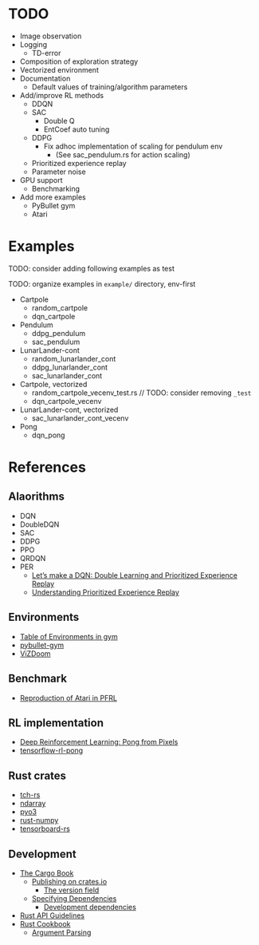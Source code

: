 # TODO

* Image observation
* Logging
  * TD-error
* Composition of exploration strategy
* Vectorized environment
* Documentation
  * Default values of training/algorithm parameters
* Add/improve RL methods
  * DDQN
  * SAC
    * Double Q
    * EntCoef auto tuning
  * DDPG
    * Fix adhoc implementation of scaling for pendulum env
      * (See sac_pendulum.rs for action scaling)
  * Prioritized experience replay
  * Parameter noise
* GPU support
  * Benchmarking
* Add more examples
  * PyBullet gym
  * Atari

# Examples

TODO: consider adding following examples as test

TODO: organize examples in `example/` directory, env-first

* Cartpole
  * random_cartpole
  * dqn_cartpole
* Pendulum
  * ddpg_pendulum
  * sac_pendulum
* LunarLander-cont
  * random_lunarlander_cont
  * ddpg_lunarlander_cont
  * sac_lunarlander_cont
* Cartpole, vectorized
  * random_cartpole_vecenv_test.rs // TODO: consider removing `_test`
  * dqn_cartpole_vecenv
* LunarLander-cont, vectorized
  * sac_lunarlander_cont_vecenv
* Pong
  * dqn_pong

# References

## Alaorithms

* DQN
* DoubleDQN
* SAC
* DDPG
* PPO
* QRDQN
* PER
  * [Let’s make a DQN: Double Learning and Prioritized Experience Replay](https://jaromiru.com/2016/11/07/lets-make-a-dqn-double-learning-and-prioritized-experience-replay/)
  * [Understanding Prioritized Experience Replay](https://danieltakeshi.github.io/2019/07/14/per/)

## Environments

* [Table of Environments in gym](https://github.com/openai/gym/wiki/Table-of-environments)
* [pybullet-gym](https://github.com/benelot/pybullet-gym)
* [ViZDoom](https://github.com/mwydmuch/ViZDoom)

## Benchmark

* [Reproduction of Atari in PFRL](https://github.com/pfnet/pfrl/tree/master/examples/atari/reproduction/dqn)

## RL implementation

* [Deep Reinforcement Learning: Pong from Pixels](http://karpathy.github.io/2016/05/31/rl/)
* [tensorflow-rl-pong](https://github.com/mrahtz/tensorflow-rl-pong)

## Rust crates

* [tch-rs](https://crates.io/crates/tch)
* [ndarray](https://crates.io/crates/ndarray)
* [pyo3](https://crates.io/crates/pyo3)
* [rust-numpy](https://crates.io/crates/numpy)
* [tensorboard-rs](https://crates.io/crates/tensorboard-rs)

## Development

* [The Cargo Book](https://doc.rust-lang.org/cargo/index.html#the-cargo-book)
  * [Publishing on crates.io](https://doc.rust-lang.org/cargo/reference/publishing.html)
    * [The version field](https://doc.rust-lang.org/cargo/reference/manifest.html#the-version-field)
  * [Specifying Dependencies](https://doc.rust-lang.org/cargo/reference/specifying-dependencies.html)
    * [Development dependencies](https://doc.rust-lang.org/cargo/reference/specifying-dependencies.html#development-dependencies)
* [Rust API Guidelines](https://rust-lang.github.io/api-guidelines/about.html)
* [Rust Cookbook](https://rust-lang-nursery.github.io/rust-cookbook/intro.html)
  * [Argument Parsing](https://rust-lang-nursery.github.io/rust-cookbook/cli/arguments.html)
